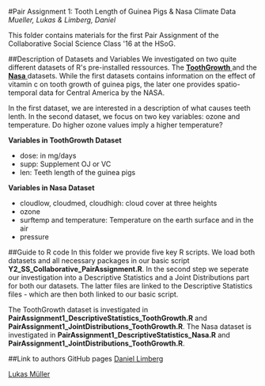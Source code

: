#Pair Assignment 1: Tooth Length of Guinea Pigs & Nasa Climate Data
*Mueller, Lukas & Limberg, Daniel*

This folder contains materials for the first Pair Assignment of the Collaborative Social Science Class '16 at the HSoG.

##Description of Datasets and Variables
We investigated on two quite different datasets of R's pre-installed ressources. The <a href="https://stat.ethz.ch/R-manual/R-devel/library/datasets/html/ToothGrowth.html"> **ToothGrowth** </a> and the <a href="http://finzi.psych.upenn.edu/library/dplyr/html/nasa.html"> **Nasa** </a> datasets. While the first datasets contains information on the effect of vitamin c on tooth growth of guinea pigs, the later one provides spatio-temporal data for Central America by the NASA. 

In the first dataset, we are interested in a description of what causes teeth lenth. In the second dataset, we focus on two key variables: ozone and temperature. Do higher ozone values imply a higher temperature?

**Variables in ToothGrowth Dataset**
- dose: in mg/days
- supp: Supplement OJ or VC
- len: Teeth length of the guinea pigs

**Variables in Nasa Dataset**
- cloudlow, cloudmed, cloudhigh: cloud cover at three heights
- ozone
- surftemp and temperature: Temperature on the earth surface and in the air
- pressure

##Guide to R code
In this folder we provide five key R scripts. We load both datasets and all necessary packages in our basic script **Y2_SS_Collaborative_PairAssignment.R**. In the second step we seperate our investigation into a Descriptive Statistics and a Joint Distributions part for both our datasets. The latter files are linked to the Descriptive Statistics files - which are then both linked to our basic script.

The ToothGrowth dataset is investigated in **PairAssignment1_DescriptiveStatistics_ToothGrowth.R** and
**PairAssignment1_JointDistributions_ToothGrowth.R**.
The Nasa dataset is investigated in 
**PairAssignment1_DescriptiveStatistics_Nasa.R** and
**PairAssignment1_JointDistributions_ToothGrowth.R**.

##Link to authors GitHub pages
[Daniel Limberg](https://github.com/DanielLimberg)

[Lukas Müller](https://github.com/LukasMueller89)
